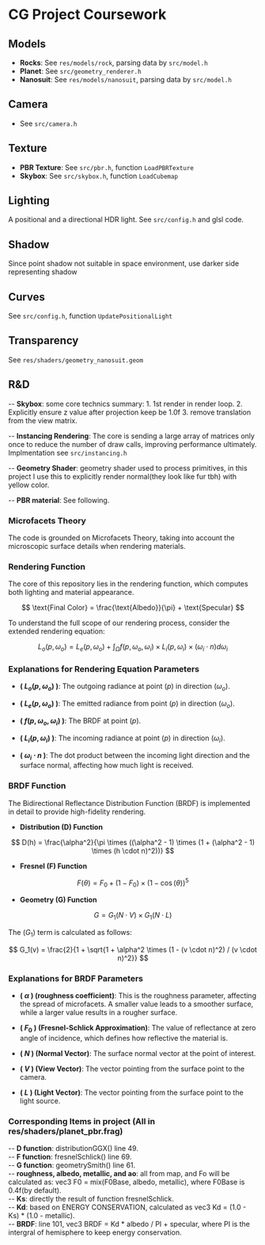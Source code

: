 # CG Project Coursework

## Models
- **Rocks**: See `res/models/rock`, parsing data by `src/model.h`
- **Planet**: See `src/geometry_renderer.h`
- **Nanosuit**: See `res/models/nanosuit`, parsing data by `src/model.h`

## Camera
- See `src/camera.h`

## Texture
- **PBR Texture**: See `src/pbr.h`, function `LoadPBRTexture`
- **Skybox**: See `src/skybox.h`, function `LoadCubemap`

## Lighting
A positional and a directional HDR light. See `src/config.h` and glsl code.

## Shadow
Since point shadow not suitable in space environment, use darker side representing shadow

## Curves
See `src/config.h`, function `UpdatePositionalLight`

## Transparency
See `res/shaders/geometry_nanosuit.geom`

## R&D
-- **Skybox**: some core technics summary: 1. 1st render in render loop. 2. Explicitly ensure z value after projection keep be 1.0f 3. remove translation from the view matrix.

-- **Instancing Rendering**: The core is sending a large array of matrices only once to reduce the number of draw calls,  improving performance ultimately. Implmentation see `src/instancing.h`

-- **Geometry Shader**: geometry shader used to process primitives, in this project I use this to explicitly render normal(they look like fur tbh) with yellow color. 

-- **PBR material**: See following.

### Microfacets Theory
The code is grounded on Microfacets Theory, taking into account the microscopic surface details when rendering materials.

### Rendering Function
The core of this repository lies in the rendering function, which computes both lighting and material appearance.

$$
\text{Final Color} = \frac{\text{Albedo}}{\pi} + \text{Specular}
$$


To understand the full scope of our rendering process, consider the extended rendering equation:

$$
L_o(p, \omega_o) = L_e(p, \omega_o) + \int_{\Omega} f(p, \omega_o, \omega_i) \times L_i(p, \omega_i) \times (\omega_i \cdot n) d\omega_i
$$

### Explanations for Rendering Equation Parameters

- **( $L_o(p, \omega_o)$ )**: The outgoing radiance at point $( p )$ in direction $( \omega_o )$.

- **( $L_e(p, \omega_o)$ )**: The emitted radiance from point $( p )$ in direction $( \omega_o )$.

- **( $f(p, \omega_o, \omega_i)$ )**: The BRDF at point $( p )$.

- **( $L_i(p, \omega_i)$ )**: The incoming radiance at point $( p )$ in direction $( \omega_i )$.

- **( $\omega_i \cdot n$ )**: The dot product between the incoming light direction and the surface normal, affecting how much light is received.

### BRDF Function
The Bidirectional Reflectance Distribution Function (BRDF) is implemented in detail to provide high-fidelity rendering.

- **Distribution (D) Function**

$$
D(h) = \frac{\alpha^2}{\pi \times ((\alpha^2 - 1) \times (1 + (\alpha^2 - 1) \times (h \cdot n)^2))}
$$

- **Fresnel (F) Function**

$$
F(\theta) = F_0 + (1 - F_0) \times (1 - \cos(\theta))^5
$$

- **Geometry (G) Function**

$$
G = G_1(N \cdot V) \times G_1(N \cdot L)
$$

The $( G_1 )$ term is calculated as follows:

$$
G_1(v) = \frac{2}{1 + \sqrt{1 + \alpha^2 \times (1 - (v \cdot n)^2) / (v \cdot n)^2}}
$$

### Explanations for BRDF Parameters

- **( $\alpha$ ) (roughness coefficient)**: This is the roughness parameter, affecting the spread of microfacets. A smaller value leads to a smoother surface, while a larger value results in a rougher surface.

- **( $F_0$ ) (Fresnel-Schlick Approximation)**: The value of reflectance at zero angle of incidence, which defines how reflective the material is.

- **( $N$ ) (Normal Vector)**: The surface normal vector at the point of interest.

- **( $V$ ) (View Vector)**: The vector pointing from the surface point to the camera.

- **( $L$ ) (Light Vector)**: The vector pointing from the surface point to the light source.

### Corresponding Items in project (All in res/shaders/planet_pbr.frag)
-- **D function**: distributionGGX() line 49.  
-- **F function**: fresnelSchlick() line 69.  
-- **G function**: geometrySmith() line 61.  
-- **roughness, albedo, metallic, and ao**: all from map, and Fo will be calculated as: vec3 F0 = mix(F0Base, albedo, metallic), where F0Base is 0.4f(by default).  
-- **Ks**: directly the result of function fresnelSchlick.  
-- **Kd**: based on ENERGY CONSERVATION, calculated as vec3 Kd = (1.0 - Ks) * (1.0 - metallic).  
-- **BRDF**: line 101, vec3 BRDF = Kd * albedo / PI + specular, where PI is the intergral of hemisphere to keep energy conservation.  
